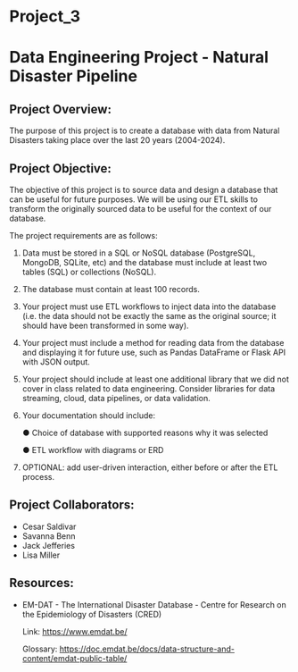 # Project_3

# Data Engineering Project - Natural Disaster Pipeline

## Project Overview:

The purpose of this project is to create a database with data from Natural Disasters taking place over the last 20 years (2004-2024).

## Project Objective:

The objective of this project is to source data and design a database that can be useful for future purposes. We will be using our ETL skills to transform the originally sourced data to be useful for the context of our database.

The project requirements are as follows:

1. Data must be stored in a SQL or NoSQL database (PostgreSQL, MongoDB, SQLite, etc) and the database must include at least two tables (SQL) or collections (NoSQL).
2. The database must contain at least 100 records.
3. Your project must use ETL workflows to inject data into the database (i.e. the data should not be exactly the same as the original source; it should have been transformed in some way).
4. Your project must include a method for reading data from the database and displaying it for future use, such as Pandas DataFrame or Flask API with JSON output.
5. Your project should include at least one additional library that we did not cover in class related to data engineering. Consider libraries for data streaming, cloud, data pipelines, or data validation.
6. Your documentation should include:

   ● Choice of database with supported reasons why it was selected

   ● ETL workflow with diagrams or ERD
  
8. OPTIONAL: add user-driven interaction, either before or after the ETL process.

## Project Collaborators:

  - Cesar Saldivar
  - Savanna Benn
  - Jack Jefferies
  - Lisa Miller

## Resources:
- EM-DAT - The International Disaster Database - Centre for Research on the Epidemiology of Disasters (CRED)

  Link: https://www.emdat.be/

  Glossary:	https://doc.emdat.be/docs/data-structure-and-content/emdat-public-table/
